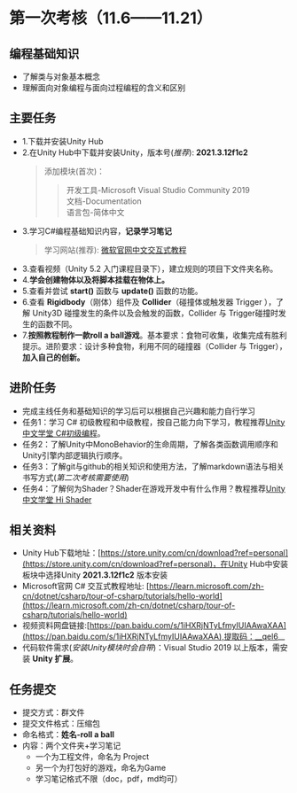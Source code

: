 # 第一次考核（11.6——11.21）
## 编程基础知识
* 了解类与对象基本概念
* 理解面向对象编程与面向过程编程的含义和区别
## 主要任务
* 1.下载并安装Unity Hub
* 2.在Unity Hub中下载并安装Unity，版本号(_推荐_): __2021.3.12f1c2__  
   > 添加模块(首次)：  
   >> 开发工具-Microsoft Visual Studio Community 2019   
   >> 文档-Documentation   
   >> 语言包-简体中文   
* 3.学习C#编程基础知识内容，__记录学习笔记__
   > 学习网站(推荐): [微软官网中文交互式教程](https://learn.microsoft.com/zh-cn/dotnet/csharp/tour-of-csharp/tutorials/hello-world)  
* 3.查看视频（Unity 5.2 入门课程目录下），建立规则的项目下文件夹名称。  
* 4.__学会创建物体以及将脚本挂载在物体上。__  
* 5.查看并尝试 __start()__ 函数与 __update()__ 函数的功能。  
* 6.查看 __Rigidbody__（刚体）组件及 __Collider__（碰撞体或触发器 Trigger ），了解 Unity3D 碰撞发生的条件以及会触发的函数，Collider 与 Trigger碰撞时发生的函数不同。  
* 7.__按照教程制作一款roll a ball游戏__。基本要求：食物可收集，收集完成有胜利提示。进阶要求：设计多种食物，利用不同的碰撞器（Collider 与 Trigger），__加入自己的创新。__  
## 进阶任务  
* 完成主线任务和基础知识的学习后可以根据自己兴趣和能力自行学习  
* 任务1：学习 C# 初级教程和中级教程，按自己能力向下学习，教程推荐[Unity中文学堂 C#初级编程](https://learn.u3d.cn/tutorial/beginner-gameplay-scripting)。  
* 任务2：了解Unity中MonoBehavior的生命周期，了解各类函数调用顺序和Unity引擎内部逻辑执行顺序。  
* 任务3：了解git与github的相关知识和使用方法，了解markdown语法与相关书写方式(_第二次考核需要使用_)  
* 任务4：了解何为Shader？Shader在游戏开发中有什么作用？教程推荐[Unity中文学堂 Hi Shader](https://learn.u3d.cn/tutorial/hi-shader)  
## 相关资料
* Unity Hub下载地址：[https://store.unity.com/cn/download?ref=personal](https://store.unity.com/cn/download?ref=personal)，在Unity Hub中安装板块中选择Unity __2021.3.12f1c2__ 版本安装
* Microsoft官网 C# 交互式教程地址: [https://learn.microsoft.com/zh-cn/dotnet/csharp/tour-of-csharp/tutorials/hello-world](https://learn.microsoft.com/zh-cn/dotnet/csharp/tour-of-csharp/tutorials/hello-world)
* 视频资料网盘链接:[https://pan.baidu.com/s/1iHXRjNTyLfmyIUIAAwaXAA](https://pan.baidu.com/s/1iHXRjNTyLfmyIUIAAwaXAA),提取码：__qel6__
* 代码软件需求(_安装Unity模块时会自带_)：Visual Studio 2019 以上版本，需安装 __Unity 扩展__。
## 任务提交
* 提交方式：群文件
* 提交文件格式：压缩包
* 命名格式：__姓名-roll a ball__
* 内容：两个文件夹+学习笔记   
   * 一个为工程文件，命名为 Project 
   * 另一个为打包好的游戏，命名为Game
   * 学习笔记格式不限（doc，pdf，md均可）